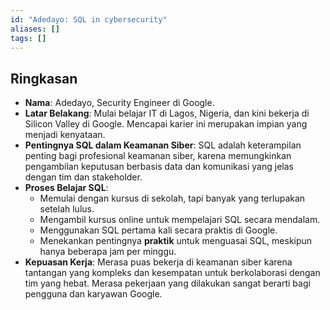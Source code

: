```yaml
---
id: "Adedayo: SQL in cybersecurity"
aliases: []
tags: []
---
```


## **Ringkasan**

- **Nama**: Adedayo, Security Engineer di Google.
- **Latar Belakang**: Mulai belajar IT di Lagos, Nigeria, dan kini bekerja di Silicon Valley di Google. Mencapai karier ini merupakan impian yang menjadi kenyataan.
- **Pentingnya SQL dalam Keamanan Siber**: SQL adalah keterampilan penting bagi profesional keamanan siber, karena memungkinkan pengambilan keputusan berbasis data dan komunikasi yang jelas dengan tim dan stakeholder.
- **Proses Belajar SQL**:
  - Memulai dengan kursus di sekolah, tapi banyak yang terlupakan setelah lulus.
  - Mengambil kursus online untuk mempelajari SQL secara mendalam.
  - Menggunakan SQL pertama kali secara praktis di Google.
  - Menekankan pentingnya **praktik** untuk menguasai SQL, meskipun hanya beberapa jam per minggu.
- **Kepuasan Kerja**: Merasa puas bekerja di keamanan siber karena tantangan yang kompleks dan kesempatan untuk berkolaborasi dengan tim yang hebat. Merasa pekerjaan yang dilakukan sangat berarti bagi pengguna dan karyawan Google.
